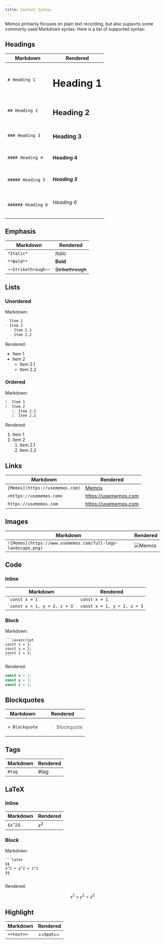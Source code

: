 ```yaml
---
title: Content Syntax
---
```


Memos primarily focuses on plain text recording, but also supports some commonly used Markdown syntax. Here is a list of supported syntax:

## Headings

| Markdown           | Rendered           |
| ------------------ | ------------------ |
| `# Heading 1`      | <h1>Heading 1</h1> |
| `## Heading 2`     | <h2>Heading 2</h2> |
| `### Heading 3`    | <h3>Heading 3</h3> |
| `#### Heading 4`   | <h4>Heading 4</h4> |
| `##### Heading 5`  | <h5>Heading 5</h5> |
| `###### Heading 6` | <h6>Heading 6</h6> |

## Emphasis

| Markdown            | Rendered          |
| ------------------- | ----------------- |
| `*Italic*`          | _Italic_          |
| `**Bold**`          | **Bold**          |
| `~~Strikethrough~~` | ~~Strikethrough~~ |

## Lists

### Unordered

Markdown:

```markdown
- Item 1
- Item 2
  - Item 2.1
  - Item 2.2
```

Rendered:

- Item 1
- Item 2
  - Item 2.1
  - Item 2.2

### Ordered

Markdown:

```markdown
1. Item 1
2. Item 2
   1. Item 2.1
   2. Item 2.2
```

Rendered:

1. Item 1
2. Item 2
   1. Item 2.1
   2. Item 2.2

## Links

| Markdown                        | Rendered                      |
| ------------------------------- | ----------------------------- |
| `[Memos](https://usememos.com)` | [Memos](https://usememos.com) |
| `<https://usememos.com>`        | <https://usememos.com>        |
| `https://usememos.com`          | https://usememos.com          |

## Images

| Markdown                                                     | Rendered                                                   |
| ------------------------------------------------------------ | ---------------------------------------------------------- |
| `![Memos](https://www.usememos.com/full-logo-landscape.png)` | ![Memos](https://www.usememos.com/full-logo-landscape.png) |

## Code

### Inline

| Markdown                          | Rendered                    |
| --------------------------------- | --------------------------- |
| `` `const x = 1` ``               | `const x = 1`               |
| `` `const x = 1, y = 2, z = 3` `` | `const x = 1, y = 2, z = 3` |

### Block

Markdown:

    ```javascript
    const x = 1;
    const y = 2;
    const z = 3;
    ```

Rendered:

```javascript
const x = 1;
const y = 2;
const z = 3;
```

## Blockquotes

| Markdown       | Rendered                            |
| -------------- | ----------------------------------- |
| `> Blockquote` | <blockquote>Blockquote</blockquote> |

## Tags

| Markdown | Rendered |
| -------- | -------- |
| `#tag`   | #tag     |

## LaTeX

### Inline

| Markdown | Rendered |
| -------- | -------- |
| `$x^2$`  | $x^2$    |

### Block

Markdown:

    ```latex
    $$
    x^2 + y^2 = z^2
    $$
    ```

Rendered:

$$
x^2 + y^2 = z^2
$$

## Highlight

| Markdown   | Rendered |
| ---------- | -------- |
| `==text==` | ==text== |
